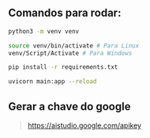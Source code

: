 ## Comandos para rodar:

```bash
python3 -m venv venv
```
```bash
source venv/bin/activate # Para Linux
venv/Script/Activate # Para Windows
```
```bash
pip install -r requirements.txt
```
```bash
uvicorn main:app --reload
```

## Gerar a chave do google
> https://aistudio.google.com/apikey
